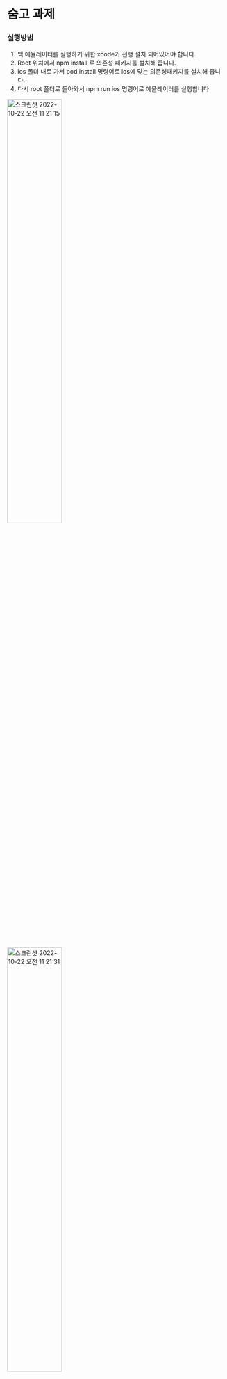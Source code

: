 # 숨고 과제

### 실행방법 

1. 맥 에뮬레이터를 실행하기 위한 xcode가 선행 설치 되어있어야 합니다.
2. Root 위치에서 npm install 로 의존성 패키지를 설치해 줍니다.
3. ios 폴더 내로 가서 pod install 명령어로 ios에 맞는 의존성패키지를 설치해 줍니다.
4. 다시 root 폴더로 돌아와서 npm run ios 명령어로 에뮬레이터를 실행합니다

<img width="50%" alt="스크린샷 2022-10-22 오전 11 21 15" src="https://user-images.githubusercontent.com/34852597/197314912-23bfb7f4-b4b5-44cb-a9a9-c341ed2a9d8f.png">
<img width="50%" alt="스크린샷 2022-10-22 오전 11 21 31" src="https://user-images.githubusercontent.com/34852597/197314927-06f9dc95-4bb4-4b9d-a156-cda26fe79e28.png">
